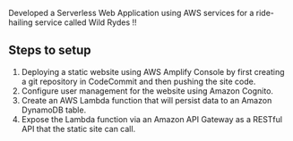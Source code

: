 Developed a Serverless Web Application using AWS services for a ride-hailing service called Wild Rydes !!

## Steps to setup

1) Deploying a static website using AWS Amplify Console by first creating a git repository in CodeCommit and then pushing the site code.
2) Configure user management for the website using Amazon Cognito.
3) Create an AWS Lambda function that will persist data to an Amazon DynamoDB table.
4) Expose the Lambda function via an Amazon API Gateway as a RESTful API that the static site can call.